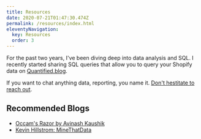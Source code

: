 ```yaml
---
title: Resources
date: 2020-07-21T01:47:30.474Z
permalink: /resources/index.html
eleventyNavigation:
  key: Resources
  order: 3
---
```


For the past two years, I've been diving deep into data analysis and SQL. I recently started sharing SQL queries that allow you to query your Shopify data on [Quantified.blog](https://quantified.blog). 

If you want to chat anything data, reporting, you name it. [Don't hestitate to reach out](/contact/).

## Recommended Blogs

* [Occam's Razor by Avinash Kaushik](https://www.kaushik.net/avinash/)
* [Kevin Hillstrom: MineThatData](https://blog.minethatdata.com)